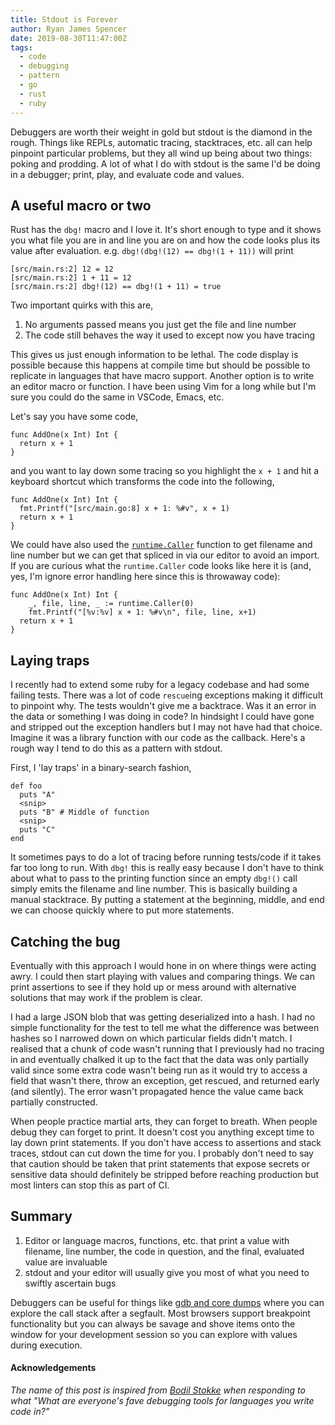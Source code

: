 ```yaml
---
title: Stdout is Forever
author: Ryan James Spencer
date: 2019-08-30T11:47:00Z
tags:
  - code
  - debugging
  - pattern
  - go
  - rust
  - ruby
---
```


Debuggers are worth their weight in gold but stdout is the diamond in the rough.
Things like REPLs, automatic tracing, stacktraces, etc. all can help pinpoint
particular problems, but they all wind up being about two things: poking and
prodding. A lot of what I do with stdout is the same I'd be doing in a debugger;
print, play, and evaluate code and values.

## A useful macro or two

Rust has the `dbg!` macro and I love it. It's short enough to type and it shows
you what file you are in and line you are on and how the code looks plus its
value after evaluation. e.g. `dbg!(dbg!(12) == dbg!(1 + 11))` will print

```
[src/main.rs:2] 12 = 12
[src/main.rs:2] 1 + 11 = 12
[src/main.rs:2] dbg!(12) == dbg!(1 + 11) = true
```

Two important quirks with this are,

1. No arguments passed means you just get the file and line number
2. The code still behaves the way it used to except now you have tracing

This gives us just enough information to be lethal. The code display is possible
because this happens at compile time but should be possible to replicate in
languages that have macro support. Another option is to write an editor macro or
function. I have been using Vim for a long while but I'm sure you could do the
same in VSCode, Emacs, etc.

Let's say you have some code,

```
func AddOne(x Int) Int {
  return x + 1
}
```

and you want to lay down some tracing so you highlight the `x + 1` and hit a
keyboard shortcut which transforms the code into the following,

```
func AddOne(x Int) Int {
  fmt.Printf("[src/main.go:8] x + 1: %#v", x + 1)
  return x + 1
}
```

We could have also used the
[`runtime.Caller`](https://golang.org/pkg/runtime/#Caller) function to get
filename and line number but we can get that spliced in via our editor to avoid
an import. If you are curious what the `runtime.Caller` code looks like here it
is (and, yes, I'm ignore error handling here since this is throwaway code):

```
func AddOne(x Int) Int {
	_, file, line, _ := runtime.Caller(0)
	fmt.Printf("[%v:%v] x + 1: %#v\n", file, line, x+1)
  return x + 1
}
```

## Laying traps

I recently had to extend some ruby for a legacy codebase and had some failing
tests. There was a lot of code `rescue`ing exceptions making it difficult to
pinpoint why. The tests wouldn't give me a backtrace. Was it an error in the
data or something I was doing in code? In hindsight I could have gone and
stripped out the exception handlers but I may not have had that choice. Imagine
it was a library function with our code as the callback. Here's a rough way I
tend to do this as a pattern with stdout.

First, I 'lay traps' in a binary-search fashion,

```
def foo
  puts "A"
  <snip>
  puts "B" # Middle of function
  <snip>
  puts "C"
end
```

It sometimes pays to do a lot of tracing before running tests/code if it takes
far too long to run. With `dbg!` this is really easy because I don't have to
think about what to pass to the printing function since an empty `dbg!()` call
simply emits the filename and line number. This is basically building a manual
stacktrace. By putting a statement at the beginning, middle, and end we can
choose quickly where to put more statements.

## Catching the bug

Eventually with this approach I would hone in on where things were acting awry.
I could then start playing with values and comparing things. We can print
assertions to see if they hold up or mess around with alternative solutions that
may work if the problem is clear.

I had a large JSON blob that was getting deserialized into a hash. I had no
simple functionality for the test to tell me what the difference was between
hashes so I narrowed down on which particular fields didn't match. I realised
that a chunk of code wasn't running that I previously had no tracing in and
eventually chalked it up to the fact that the data was only partially valid
since some extra code wasn't being run as it would try to access a field that
wasn't there, throw an exception, get rescued, and returned early (and
silently). The error wasn't propagated hence the value came back partially
constructed.

When people practice martial arts, they can forget to breath. When people debug
they can forget to print. It doesn't cost you anything except time to lay down
print statements. If you don't have access to assertions and stack traces,
stdout can cut down the time for you. I probably don't need to say that caution
should be taken that print statements that expose secrets or sensitive data
should definitely be stripped before reaching production but most linters can
stop this as part of CI.

## Summary

1. Editor or language macros, functions, etc. that print a value with filename,
   line number, the code in question, and the final, evaluated value are
   invaluable
2. stdout and your editor will usually give you most of what you need to swiftly
   ascertain bugs

Debuggers can be useful for things like [gdb and core
dumps](https://jvns.ca/blog/2018/04/28/debugging-a-segfault-on-linux/) where you
can explore the call stack after a segfault. Most browsers support breakpoint
functionality but you can always be savage and shove items onto the window for
your development session so you can explore with values during execution.

#### Acknowledgements

_The name of this post is inspired from [Bodil
Stokke](https://twitter.com/bodil/status/878563460233277440?s=20) when
responding to what "What are everyone's fave debugging tools for languages you
write code in?"_
